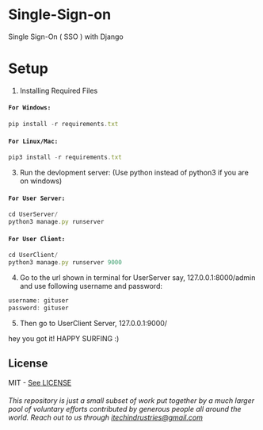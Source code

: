 # Single-Sign-on
Single Sign-On ( SSO ) with Django

# Setup

1) Installing Required Files

#### `For Windows:`

```javascript
pip install -r requirements.txt
```
#### `For Linux/Mac:`

```javascript
pip3 install -r requirements.txt
```

3) Run the devlopment server:
   (Use python instead of python3 if you are on windows)

#### `For User Server:`

```javascript
cd UserServer/
python3 manage.py runserver
```

#### `For User Client:`

```javascript
cd UserClient/
python3 manage.py runserver 9000
```

4) Go to the url shown in terminal for UserServer say, 127.0.0.1:8000/admin and use following username and password:

```javascript
username: gituser
password: gituser
```

5) Then go to UserClient Server, 127.0.0.1:9000/

hey you got it! HAPPY SURFING :)

## License
MIT - [See LICENSE](./LICENSE)

###### This repository is just a small subset of work put together by a much larger pool of voluntary efforts contributed by generous people all around the world. Reach out to us through itechindrustries@gmail.com